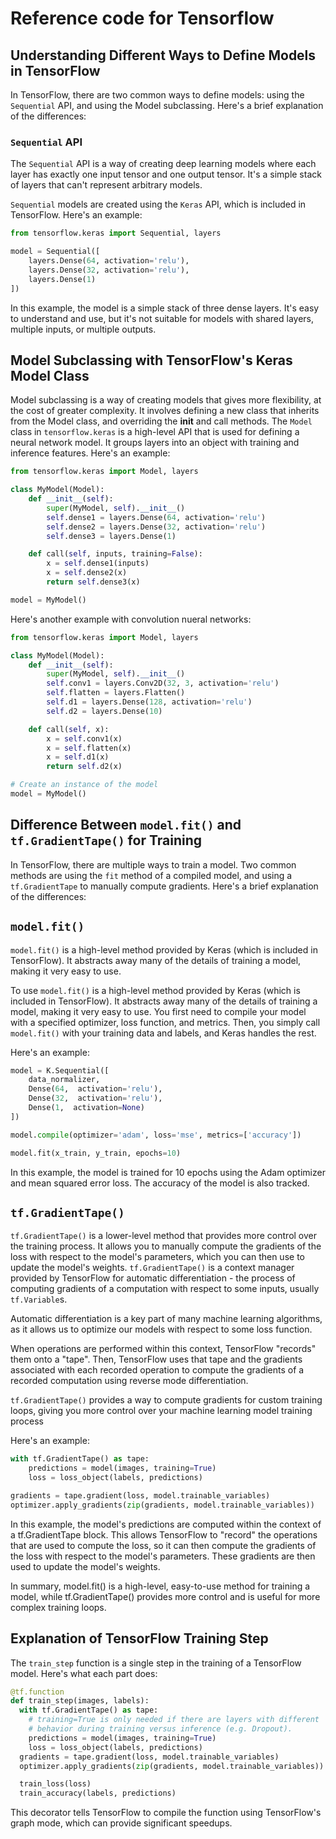 # Reference code for Tensorflow  



## Understanding Different Ways to Define Models in TensorFlow

In TensorFlow, there are two common ways to define models: using the `Sequential` API, and using the Model subclassing. Here's a brief explanation of the differences:

### `Sequential` API

The `Sequential` API is a way of creating deep learning models where each layer has exactly one input tensor and one output tensor. It's a simple stack of layers that can't represent arbitrary models.

`Sequential` models are created using the `Keras` API, which is included in TensorFlow. Here's an example:

```python
from tensorflow.keras import Sequential, layers

model = Sequential([
    layers.Dense(64, activation='relu'),
    layers.Dense(32, activation='relu'),
    layers.Dense(1)
])
```

In this example, the model is a simple stack of three dense layers. It's easy to understand and use, but it's not suitable for models with shared layers, multiple inputs, or multiple outputs.

## Model Subclassing with TensorFlow's Keras Model Class
Model subclassing is a way of creating models that gives more flexibility, at the cost of greater complexity. It involves defining a new class that inherits from the Model class, and overriding the __init__ and call methods.
The `Model` class in `tensorflow.keras` is a high-level API that is used for defining a neural network model. It groups layers into an object with training and inference features.
Here's an example:

```python
from tensorflow.keras import Model, layers

class MyModel(Model):
    def __init__(self):
        super(MyModel, self).__init__()
        self.dense1 = layers.Dense(64, activation='relu')
        self.dense2 = layers.Dense(32, activation='relu')
        self.dense3 = layers.Dense(1)

    def call(self, inputs, training=False):
        x = self.dense1(inputs)
        x = self.dense2(x)
        return self.dense3(x)

model = MyModel()
````

Here's another example with convolution nueral networks:

```python
from tensorflow.keras import Model, layers

class MyModel(Model):
    def __init__(self):
        super(MyModel, self).__init__()
        self.conv1 = layers.Conv2D(32, 3, activation='relu')
        self.flatten = layers.Flatten()
        self.d1 = layers.Dense(128, activation='relu')
        self.d2 = layers.Dense(10)

    def call(self, x):
        x = self.conv1(x)
        x = self.flatten(x)
        x = self.d1(x)
        return self.d2(x)

# Create an instance of the model
model = MyModel()
```
## Difference Between `model.fit()` and `tf.GradientTape()` for Training

In TensorFlow, there are multiple ways to train a model. Two common methods are using the `fit` method of a compiled model, and using a `tf.GradientTape` to manually compute gradients. Here's a brief explanation of the differences:

## `model.fit()`

`model.fit()` is a high-level method provided by Keras (which is included in TensorFlow). It abstracts away many of the details of training a model, making it very easy to use. 

To use `model.fit()`  is a high-level method provided by Keras (which is included in TensorFlow). It abstracts away many of the details of training a model, making it very easy to use. You first need to compile your model with a specified optimizer, loss function, and metrics. Then, you simply call `model.fit()` with your training data and labels, and Keras handles the rest.

Here's an example:

```python
model = K.Sequential([
    data_normalizer,
    Dense(64,  activation='relu'),
    Dense(32,  activation='relu'),
    Dense(1,  activation=None)
])

model.compile(optimizer='adam', loss='mse', metrics=['accuracy'])

model.fit(x_train, y_train, epochs=10)
```

In this example, the model is trained for 10 epochs using the Adam optimizer and mean squared error loss. The accuracy of the model is also tracked.

## `tf.GradientTape()`
`tf.GradientTape()` is a lower-level method that provides more control over the training process. It allows you to manually compute the gradients of the loss with respect to the model's parameters, which you can then use to update the model's weights.
`tf.GradientTape()` is a context manager provided by TensorFlow for automatic differentiation - the process of computing gradients of a computation with respect to some inputs, usually `tf.Variable`s. 

Automatic differentiation is a key part of many machine learning algorithms, as it allows us to optimize our models with respect to some loss function. 

When operations are performed within this context, TensorFlow "records" them onto a "tape". Then, TensorFlow uses that tape and the gradients associated with each recorded operation to compute the gradients of a recorded computation using reverse mode differentiation.
 
`tf.GradientTape()` provides a way to compute gradients for custom training loops, giving you more control over your machine learning model training process

Here's an example:

```python
with tf.GradientTape() as tape:
    predictions = model(images, training=True)
    loss = loss_object(labels, predictions)

gradients = tape.gradient(loss, model.trainable_variables)
optimizer.apply_gradients(zip(gradients, model.trainable_variables))
```

In this example, the model's predictions are computed within the context of a tf.GradientTape block. This allows TensorFlow to "record" the operations that are used to compute the loss, so it can then compute the gradients of the loss with respect to the model's parameters. These gradients are then used to update the model's weights.

In summary, model.fit() is a high-level, easy-to-use method for training a model, while tf.GradientTape() provides more control and is useful for more complex training loops. 





## Explanation of TensorFlow Training Step

The `train_step` function is a single step in the training of a TensorFlow model. Here's what each part does:


```python
@tf.function
def train_step(images, labels):
  with tf.GradientTape() as tape:
    # training=True is only needed if there are layers with different
    # behavior during training versus inference (e.g. Dropout).
    predictions = model(images, training=True)
    loss = loss_object(labels, predictions)
  gradients = tape.gradient(loss, model.trainable_variables)
  optimizer.apply_gradients(zip(gradients, model.trainable_variables))

  train_loss(loss)
  train_accuracy(labels, predictions)
``` 

This decorator tells TensorFlow to compile the function using TensorFlow's graph mode, which can provide significant speedups.





